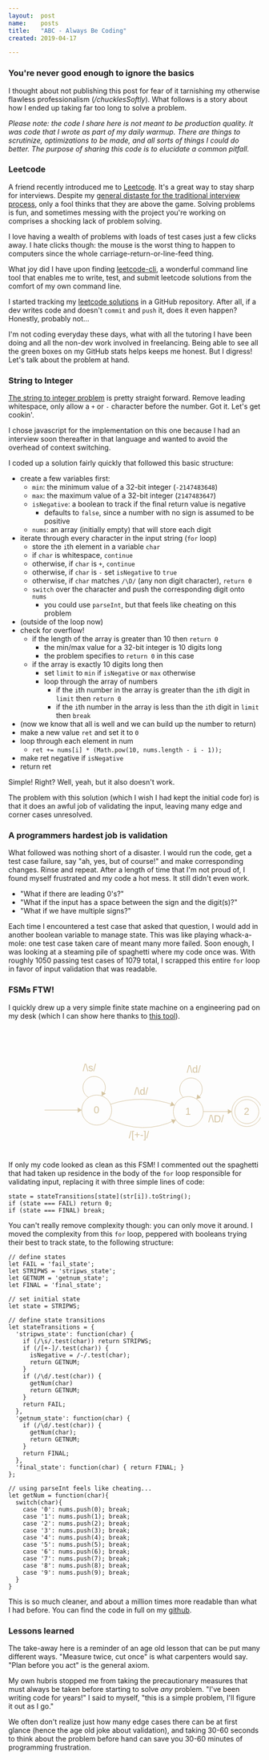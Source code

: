 ```yaml
---
layout:  post
name:    posts
title:   "ABC - Always Be Coding"
created: 2019-04-17

---
```


### You're never good enough to ignore the basics

I thought about not publishing this post for fear of it tarnishing my otherwise
flawless professionalism (<i>/chucklesSoftly</i>). What follows is a story about
how I ended up taking far too long to solve a problem.

<i>Please note: the code I share here is not meant to be production quality. It
was code that I wrote as part of my daily warmup. There are things to
scrutinize, optimizations to be made, and all sorts of things I could do better.
The purpose of sharing this code is to elucidate a common pitfall.</i>

### Leetcode

A friend recently introduced me to [Leetcode](https://leetcode.com/). It's a
great way to stay sharp for interviews. Despite my [general distaste for the
traditional interview
process](https://twitter.com/mxcl/status/608682016205344768), only a fool thinks
that they are above the game. Solving problems is fun, and sometimes messing
with the project you're working on comprises a shocking lack of problem solving.

I love having a wealth of problems with loads of test cases just a few clicks
away. I hate clicks though: the mouse is the worst thing to happen to computers
since the whole carriage-return-or-line-feed thing.

What joy did I have upon finding
[leetcode-cli](https://github.com/skygragon/leetcode-cli), a wonderful command
line tool that enables me to write, test, and submit leetcode solutions from the
comfort of my own command line.

I started tracking my [leetcode
solutions](https://github.com/ethorne/leetcode-solutions) in a GitHub
repository. After all, if a dev writes code and doesn't `commit` and `push` it,
does it even happen? Honestly, probably not...

I'm not coding everyday these days, what with all the tutoring I have been doing
and all the non-dev work involved in freelancing. Being able to see all the
green boxes on my GitHub stats helps keeps me honest. But I digress! Let's talk
about the problem at hand.

### String to Integer
[The string to integer
problem](https://leetcode.com/problems/string-to-integer-atoi/description/) is
pretty straight forward. Remove leading whitespace, only allow a `+` or `-`
character before the number. Got it. Let's get cookin'.

I chose javascript for the implementation on this one because I had an
interview soon thereafter in that language and wanted to avoid the overhead of
context switching.

I coded up a solution fairly quickly that followed this basic structure:
- create a few variables first:
  - `min`: the minimum value of a 32-bit integer (`-2147483648`)
  - `max`: the maximum value of a 32-bit integer (`2147483647`)
  - `isNegative`: a boolean to track if the final return value is negative
    - defaults to `false`, since a number with no sign is assumed to be positive
  - `nums`: an array (initially empty) that will store each digit
- iterate through every character in the input string (`for` loop)
  - store the `i`th element in a variable `char`
  - if `char` is whitespace, `continue`
  - otherwise, if `char` is `+`, `continue`
  - otherwise, if `char` is `-` set `isNegative` to `true`
  - otherwise, if `char` matches `/\D/` (any non digit character), `return 0`
  - `switch` over the character and push the corresponding digit onto `nums`
    - you could use `parseInt`, but that feels like cheating on this problem
- (outside of the loop now)
- check for overflow!
  - if the length of the array is greater than 10 then `return 0`
    - the min/max value for a 32-bit integer is 10 digits long
    - the problem specifies to `return 0` in this case
  - if the array is exactly 10 digits long then
    - set `limit` to `min` if `isNegative` or `max` otherwise
    - loop through the array of numbers
      - if the `i`th number in the array is greater than the `i`th digit in
        `limit` then `return 0`
      - if the `i`th number in the array is less than the `i`th digit in `limit`
        then `break`
- (now we know that all is well and we can build up the number to return)
- make a new value `ret` and set it to `0`
- loop through each element in num
  - `ret += nums[i] * (Math.pow(10, nums.length - i - 1));`
- make ret negative if `isNegative`
- return ret


Simple! Right? Well, yeah, but it also doesn't work.

The problem with this solution (which I wish I had kept the initial code for) is
that it does an awful job of validating the input, leaving many edge and corner
cases unresolved.

### A programmers hardest job is validation

What followed was nothing short of a disaster. I would run the code, get a test
case failure, say "ah, yes, but of course!" and make corresponding changes.
Rinse and repeat.  After a length of time that I'm not proud of, I found myself
frustrated and my code a hot mess. It still didn't even work.

- "What if there are leading 0's?"
- "What if the input has a space between the sign and the digit(s)?"
- "What if we have multiple signs?"

Each time I encountered a test case that asked that question, I would add in
another boolean variable to manage state. This was like playing whack-a-mole:
one test case taken care of meant many more failed. Soon enough, I was looking
at a steaming pile of spaghetti where my code once was. With roughly 1050
passing test cases of 1079 total, I scrapped this entire `for` loop in favor of
input validation that was readable.


### FSMs FTW!
I quickly drew up a very simple finite state machine on a engineering pad on my
desk (which I can show here thanks to [this tool](http://madebyevan.com/fsm/)).

<svg width="600" height="300" version="1.1" xmlns="https://www.w3.org/2000/svg">
<ellipse stroke="#d5c4a1" stroke-width="1" fill="none" cx="176.5" cy="165.5" rx="30" ry="30"/>
<text fill="#d5c4a1" x="170.5" y="171.5" font-family="Helvetica" font-size="20">0</text>
<ellipse stroke="#d5c4a1" stroke-width="1" fill="none" cx="359.5" cy="168.5" rx="30" ry="30"/>
<text fill="#d5c4a1" x="353.5" y="174.5" font-family="Helvetica" font-size="20">1</text>
<ellipse stroke="#d5c4a1" stroke-width="1" fill="none" cx="476.5" cy="168.5" rx="30" ry="30"/>
<text fill="#d5c4a1" x="470.5" y="174.5" font-family="Helvetica" font-size="20">2</text>
<ellipse stroke="#d5c4a1" stroke-width="1" fill="none" cx="476.5" cy="168.5" rx="24" ry="24"/>
<path stroke="#d5c4a1" stroke-width="1" fill="none" d="M 334.437,184.886 A 141.853,141.853 0 0 1 201.012,182.699"/>
<polygon fill="#d5c4a1" stroke-width="1" points="334.437,184.886 325.038,184.082 329.596,192.983"/>
<text fill="#d5c4a1" x="240.5" y="221.5" font-family="Helvetica" font-size="20">/[+-]/</text>
<path stroke="#d5c4a1" stroke-width="1" fill="none" d="M 204.12,153.866 A 193.512,193.512 0 0 1 332.277,155.967"/>
<polygon fill="#d5c4a1" stroke-width="1" points="332.277,155.967 326.505,148.504 323.039,157.884"/>
<text fill="#d5c4a1" x="251.5" y="134.5" font-family="Helvetica" font-size="20">/\d/</text>
<polygon stroke="#d5c4a1" stroke-width="1" points="389.5,168.5 446.5,168.5"/>
<polygon fill="#d5c4a1" stroke-width="1" points="446.5,168.5 438.5,163.5 438.5,173.5"/>
<text fill="#d5c4a1" x="399.5" y="189.5" font-family="Helvetica" font-size="20">/\D/</text>
<path stroke="#d5c4a1" stroke-width="1" fill="none" d="M 160.29,140.395 A 22.5,22.5 0 1 1 186.566,137.364"/>
<text fill="#d5c4a1" x="148.5" y="87.5" font-family="Helvetica" font-size="20">/\s/</text>
<polygon fill="#d5c4a1" stroke-width="1" points="186.566,137.364 194.851,132.851 186.141,127.939"/>
<path stroke="#d5c4a1" stroke-width="1" fill="none" d="M 349.562,140.318 A 22.5,22.5 0 1 1 375.824,143.469"/>
<text fill="#d5c4a1" x="356.5" y="90.5" font-family="Helvetica" font-size="20">/\d/</text>
<polygon fill="#d5c4a1" stroke-width="1" points="375.824,143.469 384.93,141.004 377.598,134.204"/>
<polygon stroke="#d5c4a1" stroke-width="1" points="72.5,165.5 146.5,165.5"/>
<polygon fill="#d5c4a1" stroke-width="1" points="146.5,165.5 138.5,160.5 138.5,170.5"/>
</svg>

If only my code looked as clean as this FSM! I commented out the spaghetti that
had taken up residence in the body of the `for` loop responsible for validating
input, replacing it with three simple lines of code:

```
state = stateTransitions[state](str[i]).toString();
if (state === FAIL) return 0;
if (state === FINAL) break;
```

You can't really remove complexity though: you can only move it around. I moved
the complexity from this `for` loop, peppered with booleans trying their best to
track state, to the following structure:

```
// define states
let FAIL = 'fail_state';
let STRIPWS = 'stripws_state';
let GETNUM = 'getnum_state';
let FINAL = 'final_state';

// set initial state
let state = STRIPWS;

// define state transitions
let stateTransitions = {
  'stripws_state': function(char) {
    if (/\s/.test(char)) return STRIPWS;
    if (/[+-]/.test(char)) {
      isNegative = /-/.test(char);
      return GETNUM;
    }
    if (/\d/.test(char)) {
      getNum(char)
      return GETNUM;
    }
    return FAIL;
  },
  'getnum_state': function(char) {
    if (/\d/.test(char)) {
      getNum(char);
      return GETNUM;
    }
    return FINAL;
  },
  'final_state': function(char) { return FINAL; }
};

// using parseInt feels like cheating...
let getNum = function(char){
  switch(char){
    case '0': nums.push(0); break;
    case '1': nums.push(1); break;
    case '2': nums.push(2); break;
    case '3': nums.push(3); break;
    case '4': nums.push(4); break;
    case '5': nums.push(5); break;
    case '6': nums.push(6); break;
    case '7': nums.push(7); break;
    case '8': nums.push(8); break;
    case '9': nums.push(9); break;
  }
}
```

This is so much cleaner, and about a million times more readable than what I had
before. You can find the code in full on my
[github](https://github.com/ethorne/leetcode-solutions/blob/master/8.string-to-integer-atoi.js).

### Lessons learned

The take-away here is a reminder of an age old lesson that can be put many
different ways. "Measure twice, cut once" is what carpenters would say. "Plan
before you act" is the general axiom.

My own hubris stopped me from taking the precautionary measures that must always
be taken before starting to solve <i>any</i> problem. "I've been writing code
for years!" I said to myself, "this is a simple problem, I'll figure it out as I
go."

We often don't realize just how many edge cases there can be at first glance
(hence the age old joke about validation), and taking 30-60 seconds to think
about the problem before hand can save you 30-60 minutes of programming
frustration.
